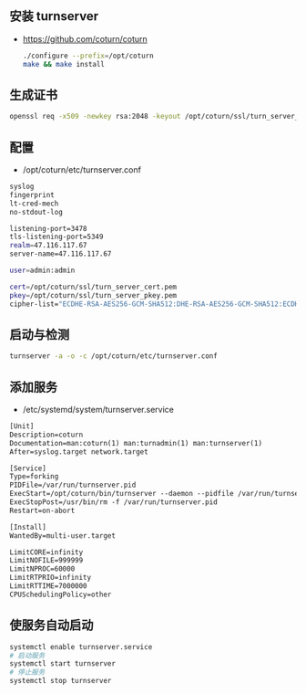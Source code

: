 ## 安装 turnserver

- https://github.com/coturn/coturn
  ```sh
  ./configure --prefix=/opt/coturn
  make && make install
  ```

## 生成证书

```sh
openssl req -x509 -newkey rsa:2048 -keyout /opt/coturn/ssl/turn_server_pkey.pem -out /opt/coturn/ssl/turn_server_cert.pem -days 99999 -nodes
```

## 配置

- /opt/coturn/etc/turnserver.conf

```sh
syslog
fingerprint
lt-cred-mech
no-stdout-log

listening-port=3478
tls-listening-port=5349
realm=47.116.117.67
server-name=47.116.117.67

user=admin:admin

cert=/opt/coturn/ssl/turn_server_cert.pem
pkey=/opt/coturn/ssl/turn_server_pkey.pem
cipher-list="ECDHE-RSA-AES256-GCM-SHA512:DHE-RSA-AES256-GCM-SHA512:ECDHE-RSA-AES256-GCM-SHA384:DHE-RSA-AES256-GCM-SHA384:ECDHE-RSA-AES256-SHA384"
```

## 启动与检测

```sh
turnserver -a -o -c /opt/coturn/etc/turnserver.conf
```

## 添加服务

- /etc/systemd/system/turnserver.service

```txt
[Unit]
Description=coturn
Documentation=man:coturn(1) man:turnadmin(1) man:turnserver(1)
After=syslog.target network.target

[Service]
Type=forking
PIDFile=/var/run/turnserver.pid
ExecStart=/opt/coturn/bin/turnserver --daemon --pidfile /var/run/turnserver.pid -c /opt/coturn/etc/turnserver.conf
ExecStopPost=/usr/bin/rm -f /var/run/turnserver.pid
Restart=on-abort

[Install]
WantedBy=multi-user.target

LimitCORE=infinity
LimitNOFILE=999999
LimitNPROC=60000
LimitRTPRIO=infinity
LimitRTTIME=7000000
CPUSchedulingPolicy=other
```

## 使服务自动启动

```sh
systemctl enable turnserver.service
# 启动服务
systemctl start turnserver
# 停止服务
systemctl stop turnserver
```
